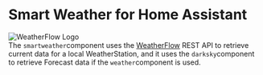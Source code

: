 # Smart Weather for Home Assistant
![WeatherFlow Logo](https://github.com/briis/hass-SmartWeather/blob/master/images/weatherflow.png)<br>
The `smartweather`component uses the [WeatherFlow](http://weatherflow.com/smart-home-weather-stations/) REST API to retrieve current data for a local WeatherStation, and it uses the `darksky`component to retrieve Forecast data if the `weather`component is used.
